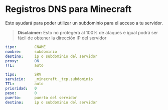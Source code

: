 # Registros DNS para Minecraft

Esto ayudará para poder utilizar un subdominio para el acceso a tu servidor.

> **Disclaimer:** Esto no protegerá al 100% de ataques e igual podrá ser fácil de obtener la dirección IP del servidor

```yaml
tipo:        CNAME
nombre:      subdominio
destino:     ip o subdominio del servidor
proxy:       ON
TTL:         auto
```
```yaml
tipo:        SRV
servicio:    _minecraft._tcp.subdominio
TTL:         auto
prioridad:   0
peso:        0
puerto:      puerto del servidor
destino:     ip o subdominio del servidor
```